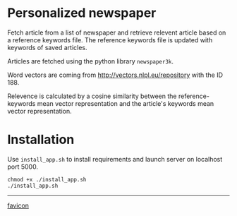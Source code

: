 # Personalized newspaper

Fetch article from a list of newspaper and retrieve relevent article based on a reference keywords file. The reference keywords file is updated with keywords of saved articles. 

Articles are fetched using the python library `newspaper3k`.

Word vectors are coming from http://vectors.nlpl.eu/repository with the ID 188.

Relevence is calculated by a cosine similarity between the reference-keywords mean vector representation and the article's keywords mean vector representation.

# Installation

Use `install_app.sh` to install requirements and launch server on localhost port 5000.

```
chmod +x ./install_app.sh
./install_app.sh
```

---
[favicon](https://www.flaticon.com/free-icons/paper)
